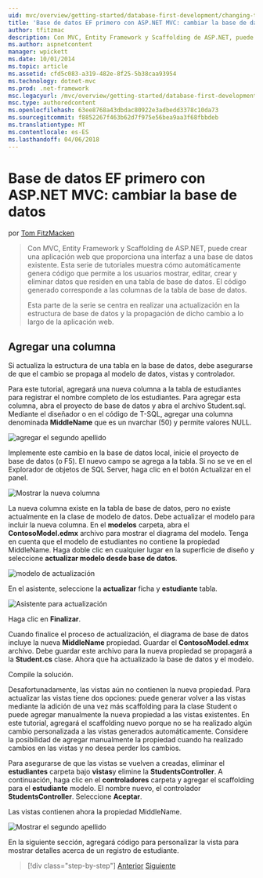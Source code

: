 ```yaml
---
uid: mvc/overview/getting-started/database-first-development/changing-the-database
title: 'Base de datos EF primero con ASP.NET MVC: cambiar la base de datos | Documentos de Microsoft'
author: tfitzmac
description: Con MVC, Entity Framework y Scaffolding de ASP.NET, puede crear una aplicación web que proporciona una interfaz a una base de datos existente. Este tutorial seri...
ms.author: aspnetcontent
manager: wpickett
ms.date: 10/01/2014
ms.topic: article
ms.assetid: cfd5c083-a319-482e-8f25-5b38caa93954
ms.technology: dotnet-mvc
ms.prod: .net-framework
msc.legacyurl: /mvc/overview/getting-started/database-first-development/changing-the-database
msc.type: authoredcontent
ms.openlocfilehash: 63ee8768a43dbdac80922e3adbedd3378c10da73
ms.sourcegitcommit: f8852267f463b62d7f975e56bea9aa3f68fbbdeb
ms.translationtype: MT
ms.contentlocale: es-ES
ms.lasthandoff: 04/06/2018
---
```

<a name="ef-database-first-with-aspnet-mvc-changing-the-database"></a>Base de datos EF primero con ASP.NET MVC: cambiar la base de datos
====================
por [Tom FitzMacken](https://github.com/tfitzmac)

> Con MVC, Entity Framework y Scaffolding de ASP.NET, puede crear una aplicación web que proporciona una interfaz a una base de datos existente. Esta serie de tutoriales muestra cómo automáticamente genera código que permite a los usuarios mostrar, editar, crear y eliminar datos que residen en una tabla de base de datos. El código generado corresponde a las columnas de la tabla de base de datos.
> 
> Esta parte de la serie se centra en realizar una actualización en la estructura de base de datos y la propagación de dicho cambio a lo largo de la aplicación web.


## <a name="add-a-column"></a>Agregar una columna

Si actualiza la estructura de una tabla en la base de datos, debe asegurarse de que el cambio se propaga al modelo de datos, vistas y controlador.

Para este tutorial, agregará una nueva columna a la tabla de estudiantes para registrar el nombre completo de los estudiantes. Para agregar esta columna, abra el proyecto de base de datos y abra el archivo Student.sql. Mediante el diseñador o en el código de T-SQL, agregar una columna denominada **MiddleName** que es un nvarchar (50) y permite valores NULL.

![agregar el segundo apellido](changing-the-database/_static/image1.png)

Implemente este cambio en la base de datos local, inicie el proyecto de base de datos (o F5). El nuevo campo se agrega a la tabla. Si no se ve en el Explorador de objetos de SQL Server, haga clic en el botón Actualizar en el panel.

![Mostrar la nueva columna](changing-the-database/_static/image2.png)

La nueva columna existe en la tabla de base de datos, pero no existe actualmente en la clase de modelo de datos. Debe actualizar el modelo para incluir la nueva columna. En el **modelos** carpeta, abra el **ContosoModel.edmx** archivo para mostrar el diagrama del modelo. Tenga en cuenta que el modelo de estudiantes no contiene la propiedad MiddleName. Haga doble clic en cualquier lugar en la superficie de diseño y seleccione **actualizar modelo desde base de datos**.

![modelo de actualización](changing-the-database/_static/image3.png)

En el asistente, seleccione la **actualizar** ficha y **estudiante** tabla.

![Asistente para actualización](changing-the-database/_static/image4.png)

Haga clic en **Finalizar**.

Cuando finalice el proceso de actualización, el diagrama de base de datos incluye la nueva **MiddleName** propiedad. Guardar el **ContosoModel.edmx** archivo. Debe guardar este archivo para la nueva propiedad se propagará a la **Student.cs** clase. Ahora que ha actualizado la base de datos y el modelo.

Compile la solución.

Desafortunadamente, las vistas aún no contienen la nueva propiedad. Para actualizar las vistas tiene dos opciones: puede generar volver a las vistas mediante la adición de una vez más scaffolding para la clase Student o puede agregar manualmente la nueva propiedad a las vistas existentes. En este tutorial, agregará el scaffolding nuevo porque no se ha realizado algún cambio personalizada a las vistas generados automáticamente. Considere la posibilidad de agregar manualmente la propiedad cuando ha realizado cambios en las vistas y no desea perder los cambios.

Para asegurarse de que las vistas se vuelven a creadas, eliminar el **estudiantes** carpeta bajo **vistas**y elimine la **StudentsController**. A continuación, haga clic en el **controladores** carpeta y agregar el scaffolding para el **estudiante** modelo. El nombre nuevo, el controlador **StudentsController**. Seleccione **Aceptar**.

Las vistas contienen ahora la propiedad MiddleName.

![Mostrar el segundo apellido](changing-the-database/_static/image5.png)

En la siguiente sección, agregará código para personalizar la vista para mostrar detalles acerca de un registro de estudiante.

> [!div class="step-by-step"]
> [Anterior](generating-views.md)
> [Siguiente](customizing-a-view.md)
